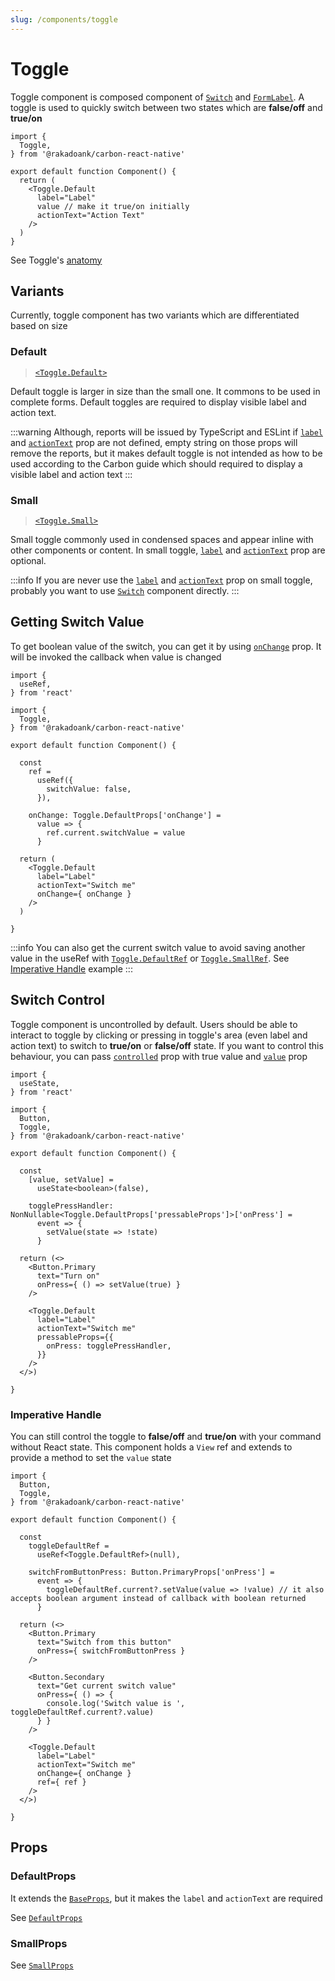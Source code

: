 ```yaml
---
slug: /components/toggle
---
```


# Toggle

Toggle component is composed component of [`Switch`](../definitions/functions/Switch.md) and [`FormLabel`](../definitions/functions/FormLabel.md). A toggle is used to quickly switch between two states which are **false/off** and **true/on**

```tsx
import {
  Toggle,
} from '@rakadoank/carbon-react-native'

export default function Component() {
  return (
    <Toggle.Default
      label="Label"
      value // make it true/on initially
      actionText="Action Text"
    />
  )
}
```

See Toggle's [anatomy](https://carbondesignsystem.com/components/toggle/usage/#anatomy)

## Variants

Currently, toggle component has two variants which are differentiated based on size

### Default
> [`<Toggle.Default>`](../definitions/namespaces/Toggle/functions/Default.md)

Default toggle is larger in size than the small one. It commons to be used in complete forms. Default toggles are required to display visible label and action text.

:::warning
Although, reports will be issued by TypeScript and ESLint if [`label`](../definitions/namespaces/Toggle/interfaces/DefaultProps.md#label) and [`actionText`](../definitions/namespaces/Toggle/interfaces/DefaultProps.md#actiontext) prop are not defined, empty string on those props will remove the reports, but it makes default toggle is not intended as how to be used according to the Carbon guide which should required to display a visible label and action text
:::

### Small
> [`<Toggle.Small>`](../definitions/namespaces/Toggle/functions/Small.md)

Small toggle commonly used in condensed spaces and appear inline with other components or content. In small toggle, [`label`](../definitions/namespaces/Toggle/interfaces/SmallProps.md#label) and [`actionText`](../definitions/namespaces/Toggle/interfaces/SmallProps.md#actiontext) prop are optional.

:::info
If you are never use the [`label`](../definitions/namespaces/Toggle/interfaces/SmallProps.md#label) and [`actionText`](../definitions/namespaces/Toggle/interfaces/SmallProps.md#actiontext) prop on small toggle, probably you want to use [`Switch`](../definitions/functions/Switch.md) component directly.
:::

## Getting Switch Value

To get boolean value of the switch, you can get it by using [`onChange`](../definitions/namespaces/Toggle/interfaces/BaseProps.md#onchange) prop. It will be invoked the callback when value is changed

```tsx
import {
  useRef,
} from 'react'

import {
  Toggle,
} from '@rakadoank/carbon-react-native'

export default function Component() {

  const
    ref =
      useRef({
        switchValue: false,
      }),

    onChange: Toggle.DefaultProps['onChange'] =
      value => {
        ref.current.switchValue = value
      }

  return (
    <Toggle.Default
      label="Label"
      actionText="Switch me"
      onChange={ onChange }
    />
  )

}
```

:::info
You can also get the current switch value to avoid saving another value in the useRef with [`Toggle.DefaultRef`](../definitions/namespaces/Toggle/interfaces/DefaultRef.md) or [`Toggle.SmallRef`](../definitions/namespaces/Toggle/interfaces/SmallRef.md). See [Imperative Handle](#imperative-handle) example
:::

## Switch Control

Toggle component is uncontrolled by default. Users should be able to interact to toggle by clicking or pressing in toggle's area (even label and action text) to switch to **true/on** or **false/off** state. If you want to control this behaviour, you can pass [`controlled`](../definitions/namespaces/Toggle/interfaces/BaseProps.md#controlled) prop with true value and [`value`](../definitions/namespaces/Toggle/interfaces/BaseProps.md#value-1) prop

```tsx
import {
  useState,
} from 'react'

import {
  Button,
  Toggle,
} from '@rakadoank/carbon-react-native'

export default function Component() {

  const
    [value, setValue] =
      useState<boolean>(false),

    togglePressHandler: NonNullable<Toggle.DefaultProps['pressableProps']>['onPress'] =
      event => {
        setValue(state => !state)
      }

  return (<>
    <Button.Primary
      text="Turn on"
      onPress={ () => setValue(true) }
    />

    <Toggle.Default
      label="Label"
      actionText="Switch me"
      pressableProps={{
        onPress: togglePressHandler,
      }}
    />
  </>)

}
```

### Imperative Handle

You can still control the toggle to **false/off** and **true/on** with your command without React state. This component holds a `View` ref and extends to provide a method to set the `value` state

```tsx
import {
  Button,
  Toggle,
} from '@rakadoank/carbon-react-native'

export default function Component() {

  const
    toggleDefaultRef =
      useRef<Toggle.DefaultRef>(null),

    switchFromButtonPress: Button.PrimaryProps['onPress'] =
      event => {
        toggleDefaultRef.current?.setValue(value => !value) // it also accepts boolean argument instead of callback with boolean returned
      }

  return (<>
    <Button.Primary
      text="Switch from this button"
      onPress={ switchFromButtonPress }
    />

    <Button.Secondary
      text="Get current switch value"
      onPress={ () => {
        console.log('Switch value is ', toggleDefaultRef.current?.value)
      } }
    />

    <Toggle.Default
      label="Label"
      actionText="Switch me"
      onChange={ onChange }
      ref={ ref }
    />
  </>)

}
```

## Props

### DefaultProps

It extends the [`BaseProps`](../definitions/namespaces/Toggle/interfaces/BaseProps.md), but it makes the `label` and `actionText` are required

See [`DefaultProps`](../definitions/namespaces/Toggle/interfaces/DefaultProps.md)

### SmallProps

See [`SmallProps`](../definitions/namespaces/Toggle/interfaces/SmallProps.md)